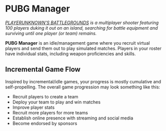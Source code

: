 # PUBG Manager
*[PLAYERUNKNOWN'S BATTLEGROUNDS](www.playbattlegrounds.com) is a multiplayer shooter featuring 100 players duking it out on an island, searching for battle equipment and surviving until one player (or team) remains.*

**PUBG Manager** is an idle/management game where you recruit virtual players and send them out to play simulated matches. Players in your roster have individual stats, including weapon proficiencies and skills.

## Incremental Game Flow
Inspired by incremental/idle games, your progress is mostly cumulative and self-propelling. The overall game progression may look something like this:

* Recruit players to create a team
* Deploy your team to play and win matches
* Improve player stats
* Recruit more players for more teams
* Establish online presence with streaming and social media
* Become endorsed by sponsors